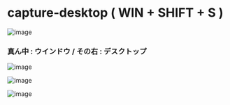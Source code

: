 # capture-desktop ( WIN + SHIFT + S )

![image](https://user-images.githubusercontent.com/1501327/204120924-16e81ce5-420e-415b-989b-76f2783d425b.png)

### 真ん中 : ウインドウ / その右 : デスクトップ

![image](https://user-images.githubusercontent.com/1501327/204124165-34fc30a4-e554-439e-972b-e66587b3c2b7.png)


![image](https://user-images.githubusercontent.com/1501327/204124223-4aeb57c0-2121-40ef-af09-a40f88088336.png)

![image](https://user-images.githubusercontent.com/1501327/204124292-9da0b8b1-b3a0-458d-9bea-f8b921433d0a.png)
